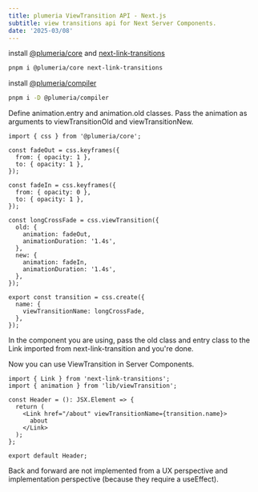 ```yaml
---
title: plumeria ViewTransition API - Next.js
subtitle: view transitions api for Next Server Components.
date: '2025-03/08'
---
```


install [@plumeria/core](https://plumeria.dev/docs/) and [next-link-transitions](https://www.npmjs.com/package/next-link-transitions/)

```sh
pnpm i @plumeria/core next-link-transitions
```

install [@plumeria/compiler](https://www.npmjs.com/package/@plumeria/compiler/)

```sh
pnpm i -D @plumeria/compiler
```

Define animation.entry and animation.old classes.
Pass the animation as arguments to viewTransitionOld and viewTransitionNew.

```tsx
import { css } from '@plumeria/core';

const fadeOut = css.keyframes({
  from: { opacity: 1 },
  to: { opacity: 1 },
});

const fadeIn = css.keyframes({
  from: { opacity: 0 },
  to: { opacity: 1 },
});

const longCrossFade = css.viewTransition({
  old: {
    animation: fadeOut,
    animationDuration: '1.4s',
  },
  new: {
    animation: fadeIn,
    animationDuration: '1.4s',
  },
});

export const transition = css.create({
  name: {
    viewTransitionName: longCrossFade,
  },
});
```

In the component you are using, pass the old class and entry class to the Link imported from next-link-transition and you're done.

Now you can use ViewTransition in Server Components.

```tsx
import { Link } from 'next-link-transitions';
import { animation } from 'lib/viewTransition';

const Header = (): JSX.Element => {
  return (
    <Link href="/about" viewTransitionName={transition.name}>
      about
    </Link>
  );
};

export default Header;
```

Back and forward are not implemented from a UX perspective and implementation perspective (because they require a useEffect).
